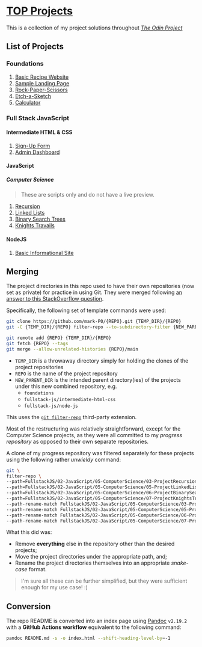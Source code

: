 # [TOP Projects](https://mark-p0.github.io/top-projects/)

This is a collection of my project solutions throughout _[The Odin Project](https://www.theodinproject.com)_

## List of Projects

### Foundations

1. [Basic Recipe Website](./foundations/basic-recipe-website/)
2. [Sample Landing Page](./foundations/sample-landing-page/)
3. [Rock-Paper-Scissors](./foundations/rock-paper-scissors/)
4. [Etch-a-Sketch](./foundations/etch-a-sketch/)
5. [Calculator](./foundations/calculator/)

### Full Stack JavaScript

#### Intermediate HTML & CSS

1. [Sign-Up Form](./fullstack-js/intermediate-html-css/signup-form/)
2. [Admin Dashboard](./fullstack-js/intermediate-html-css/admin-dashboard/)

#### JavaScript

##### Computer Science

> These are scripts only and do not have a live preview.

1. [Recursion](./fullstack-js/javascript/recursion/)
2. [Linked Lists](./fullstack-js/javascript/linked-lists/)
3. [Binary Search Trees](./fullstack-js/javascript/binary-search-trees/)
4. [Knights Travails](./fullstack-js/javascript/knights-travails/)

#### NodeJS

1. [Basic Informational Site](./fullstack-js/node-js/basic-informational-site/)

## Merging

The project directories in this repo used to have their own repositories (now set as private) for practice in using Git. They were merged following [an answer to this StackOverflow question](https://stackoverflow.com/questions/1425892/how-do-you-merge-two-git-repositories).

Specifically, the following set of template commands were used:

```sh
git clone https://github.com/mark-P0/{REPO}.git {TEMP_DIR}/{REPO}
git -C {TEMP_DIR}/{REPO} filter-repo --to-subdirectory-filter {NEW_PARENT_DIR}/{REPO}

git remote add {REPO} {TEMP_DIR}/{REPO}
git fetch {REPO} --tags
git merge --allow-unrelated-histories {REPO}/main
```

- `TEMP_DIR` is a throwaway directory simply for holding the clones of the project repositories
- `REPO` is the name of the project repository
- `NEW_PARENT_DIR` is the intended parent directory(ies) of the projects under this new combined repository, e.g.
  - `foundations`
  - `fullstack-js/intermediate-html-css`
  - `fullstack-js/node-js`

This uses the [`git filter-repo`](https://github.com/newren/git-filter-repo) third-party extension.

Most of the restructuring was relatively straightforward, except for the Computer Science projects, as they were all committed to my _progress repository_ as opposed to their own separate repositories.

A clone of my progress repository was filtered separately for these projects using the following rather _unwieldy_ command:

```sh
git \
filter-repo \
--path=FullstackJS/02-JavaScript/05-ComputerScience/03-ProjectRecursion \
--path=FullstackJS/02-JavaScript/05-ComputerScience/05-ProjectLinkedLists \
--path=FullstackJS/02-JavaScript/05-ComputerScience/06-ProjectBinarySearchTrees \
--path=FullstackJS/02-JavaScript/05-ComputerScience/07-ProjectKnightsTravails \
--path-rename-match FullstackJS/02-JavaScript/05-ComputerScience/03-ProjectRecursion:fullstack-js/javascript/recursion \
--path-rename-match FullstackJS/02-JavaScript/05-ComputerScience/05-ProjectLinkedLists:fullstack-js/javascript/linked-lists \
--path-rename-match FullstackJS/02-JavaScript/05-ComputerScience/06-ProjectBinarySearchTrees:fullstack-js/javascript/binary-search-trees \
--path-rename-match FullstackJS/02-JavaScript/05-ComputerScience/07-ProjectKnightsTravails:fullstack-js/javascript/knights-travails
```

What this did was:

- Remove **everything** else in the repository other than the desired projects;
- Move the project directories under the appropriate path, and;
- Rename the project directories themselves into an appropriate _snake-case_ format.

> I'm sure all these can be further simplified, but they were sufficient enough for my use case! :)

## Conversion

The repo README is converted into an index page using [Pandoc](https://pandoc.org/) `v2.19.2` with a **GitHub Actions workflow** equivalent to the following command:

```sh
pandoc README.md -s -o index.html --shift-heading-level-by=-1
```
